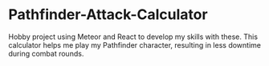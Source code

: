 # Pathfinder-Attack-Calculator
Hobby project using Meteor and React to develop my skills with these. This calculator helps me play my Pathfinder character, resulting in less downtime during combat rounds.
